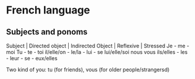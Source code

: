 # French language

## Subjects and ponoms


Subject | Directed object | Indirected Object | Reflexive | Stressed
Je - me - moi
Tu - te - toi
il/elle/on - le/la - lui - se lui/elle/soi
nous 
vous 
ils/elles - les - leur  - se - eux/elles


Two kind of you: tu (for friends), vous (for older people/strangersd)